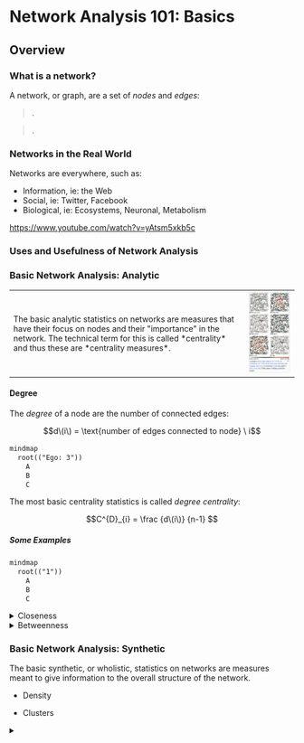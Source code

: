 # Network Analysis 101: Basics

## Overview


### What is a network?

A network, or graph, are a set of *nodes* and *edges*:

> .

> .

### Networks in the Real World

Networks are everywhere, such as:

- Information, ie: the Web
- Social, ie: Twitter, Facebook
- Biological, ie: Ecosystems, Neuronal, Metabolism

https://www.youtube.com/watch?v=yAtsm5xkb5c

### Uses and Usefulness of Network Analysis


### Basic Network Analysis: Analytic

<table>
  <tr>
    <td>The basic analytic statistics on networks are measures that have their focus on nodes and their "importance" in the network. The technical term for this is called *centrality* and thus these are *centrality measures*.</td>
    <td><img src="network-centralities.png" alt="Common Centrality Measures"/></td>
  </tr>
</table>

#### Degree

The *degree* of a node are the number of connected edges:

$$d\(i\) = \text{number of edges connected to node} \ i$$

```mermaid
mindmap
  root(("Ego: 3"))
    A
    B
    C
```

The most basic centrality statistics is called *degree centrality*:

$$C^{D}_{i} = \frac {d\(i\)} {n-1} $$

##### Some Examples

```mermaid
mindmap
  root(("1"))
    A
    B
    C
```

<details>
<summary>Closeness</summary>
</details>

<details>
<summary>Betweenness</summary>
</details>


### Basic Network Analysis: Synthetic

The basic synthetic, or wholistic, statistics on networks are measures meant to give information to the overall structure of the network.

- Density

- Clusters






<details>
<summary></summary>
</details>
